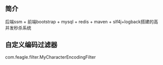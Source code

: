 ## 简介
后端ssm + 前端bootstrap + mysql + redis + maven + slf4j+logback搭建的高并发秒杀系统

## 自定义编码过滤器
com.feagle.filter.MyCharacterEncodingFilter
